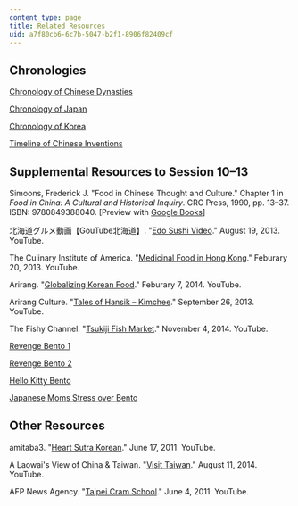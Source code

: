 ```yaml
---
content_type: page
title: Related Resources
uid: a7f80cb6-6c7b-5047-b2f1-8906f82409cf
---
```


Chronologies
------------

[Chronology of Chinese Dynasties](http://afe.easia.columbia.edu/timelines/china_timeline.htm#Chinese%20History)

[Chronology of Japan](http://afe.easia.columbia.edu/timelines/japan_timeline.htm)

[Chronology of Korea](http://afe.easia.columbia.edu/timelines/korea_timeline.htm)

[Timeline of Chinese Inventions](http://afe.easia.columbia.edu/song/readings/inventions_timeline.htm)

Supplemental Resources to Session 10–13
---------------------------------------

Simoons, Frederick J. "Food in Chinese Thought and Culture." Chapter 1 in _Food in China: A Cultural and Historical Inquiry_. CRC Press, 1990, pp. 13–37. ISBN: 9780849388040. \[Preview with [Google Books](http://books.google.com/books?id=Fo087ZxohA4C&pg=PA13=onepage)\]

北海道グルメ動画【GouTube北海道】. "[Edo Sushi Video](https://www.youtube.com/watch?v=DcpyDgb_g1E)." August 19, 2013. YouTube.

The Culinary Institute of America. "[Medicinal Food in Hong Kong](https://www.youtube.com/watch?v=4WEtH-9qVuk&feature=youtu.be)." Feburary 20, 2013. YouTube.

Arirang. "[Globalizing Korean Food](https://www.youtube.com/watch?v=jXka3PuvvW8&feature=youtu.be)." Feburary 7, 2014. YouTube.

Arirang Culture. "[Tales of Hansik – Kimchee](https://www.youtube.com/watch?v=AzMLe9w8dsE&feature=youtu.be)." September 26, 2013. YouTube.

The Fishy Channel. "[Tsukiji Fish Market](https://www.youtube.com/watch?v=NqbWUO5_MeU&feature=youtu.be)." November 4, 2014. YouTube.

[Revenge Bento 1](http://m-miya.net/blog/single-mother-bento.html)

[Revenge Bento 2](http://www.iromegane.com/entertainment/foods/the-japanese-wives-revenge-bento-after-the-fight-shikaeshi-bento/)

[Hello Kitty Bento](http://www.theparentspot.com/recipes/how-to-make-a-hello-kitty-bento-lunch-box-the-easy-way/)

[Japanese Moms Stress over Bento](http://www.iromegane.com/entertainment/foods/japanese-mums-get-stressed-about-making-obento/)

Other Resources
---------------

amitaba3. "[Heart Sutra Korean](https://www.youtube.com/watch?v=rbE2ZLEJbn0&feature=youtu.be&list=PLulkGJECRCZCThpYm5U91MnCIgaFkHCi1)." June 17, 2011. YouTube.

A Laowai's View of China & Taiwan. "[Visit Taiwan](https://www.youtube.com/watch?v=eufiu-irFqc)." August 11, 2014. YouTube.

AFP News Agency. "[Taipei Cram School](https://www.youtube.com/watch?v=eGpHEPAHQ3E&feature=youtu.be)." June 4, 2011. YouTube.